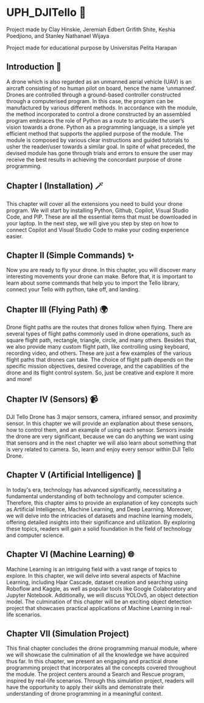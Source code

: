 # UPH_DJITello 🏫

Project made by Clay Hinskie, Jeremiah Edbert Grifith Shite, Keshia Poedjiono, and Stanley Nathanael Wijaya

Project made for educational purpose by Universitas Pelita Harapan

## Introduction 🫡

A drone which is also regarded as an unmanned aerial vehicle (UAV) is an aircraft consisting of no human pilot on board, hence the name ‘unmanned’. Drones are controlled through a ground-based controller constructed through a computerised program. In this case, the program can be manufactured by various different methods. In accordance with the module, the method incorporated to control a drone constructed by an assembled program embraces the role of Python as a route to articulate the user’s vision towards a drone. Python as a programming language, is a simple yet efficient method that supports the applied purpose of the module. The module is composed by various clear instructions and guided tutorials to usher the reader/user towards a similar goal. In spite of what preceded, the devised module has gone through trials and errors to ensure the user may receive the best results in achieving the concordant purpose of drone programming.

## Chapter I (Installation) 🪄

This chapter will cover all the extensions you need to build your drone program. We will start by installing Python, Github, Copilot, Visual Studio Code, and PIP. These are all the essential items that must be downloaded in your laptop. In the next step, we will give you step by step on how to connect Copilot and Visual Studio Code to make your coding experience easier. 

## Chapter II (Simple Commands) ✨

Now you are ready to fly your drone. In this chapter, you will discover many interesting movements your drone can make. Before that, it is important to learn about some commands that help you to import the Tello library, connect your Tello with python, take off, and landing.

## Chapter III (Flying Path) 🌍

Drone flight paths are the routes that drones follow when flying. There are several types of flight paths commonly used in drone operations, such as square flight path, rectangle, triangle, circle, and many others. Besides that, we also provide many custom flight path, like controlling using keyboard, recording video, and others. These are just a few examples of the various flight paths that drones can take. The choice of flight path depends on the specific mission objectives, desired coverage, and the capabilities of the drone and its flight control system. So, just be creative and explore it more and more!

## Chapter IV (Sensors) 📹

DJI Tello Drone has 3 major sensors, camera, infrared sensor, and proximity sensor. In this chapter we will provide an explanation about these sensors, how to control them, and an example of using each sensor. Sensors inside the drone are very significant, because we can do anything we want using that sensors and in the next chapter we will also learn about something that is very related to camera. So, learn and enjoy every sensor within DJI Tello Drone.

## Chapter V (Artificial Intelligence) 🤖


In today's era, technology has advanced significantly, necessitating a fundamental understanding of both technology and computer science. Therefore, this chapter aims to provide an explanation of key concepts such as Artificial Intelligence, Machine Learning, and Deep Learning. Moreover, we will delve into the intricacies of datasets and machine learning models, offering detailed insights into their significance and utilization. By exploring these topics, readers will gain a solid foundation in the field of technology and computer science.

## Chapter VI (Machine Learning) 🌐

Machine Learning is an intriguing field with a vast range of topics to explore. In this chapter, we will delve into several aspects of Machine Learning, including Haar Cascade, dataset creation and searching using Roboflow and Kaggle, as well as popular tools like Google Colaboratory and Jupyter Notebook. Additionally, we will discuss YOLOv5, an object detection model. The culmination of this chapter will be an exciting object detection project that showcases practical applications of Machine Learning in real-life scenarios.

## Chapter VII (Simulation Project)

This final chapter concludes the drone programming manual module, where we will showcase the culmination of all the knowledge we have acquired thus far. In this chapter, we present an engaging and practical drone programming project that incorporates all the concepts covered throughout the module. The project centers around a Search and Rescue program, inspired by real-life scenarios. Through this simulation project, readers will have the opportunity to apply their skills and demonstrate their understanding of drone programming in a meaningful context.
